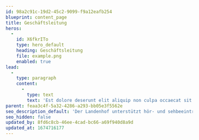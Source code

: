 ```yaml
---
id: 98a2c91c-19d2-45c2-9099-f9a12eafb254
blueprint: content_page
title: Geschäftsleitung
heros:
  -
    id: X6fkrITo
    type: hero_default
    heading: Geschäftsleitung
    file: example.png
    enabled: true
lead:
  -
    type: paragraph
    content:
      -
        type: text
        text: 'Est dolore deserunt elit aliquip non culpa occaecat sit sint irure in culpa minim. Amet aliquip reprehenderit deserunt adipisicing est nisi dolor. Ea laboris adipisicing qui incididunt officia ea qui cillum fugiat adipisicing nulla velit velit. Cupidatat ad mollit deserunt culpa pariatur aliqua officia minim eu. Eiusmod eiusmod proident cillum ut in ex eiusmod irure aute. In labore proident sit qui aute mollit aute excepteur cupidatat velit Lorem laboris enim. Culpa irure cupidatat nulla ex ad anim et.'
parent: feaa3c4f-5a32-4286-a293-bb05e3f5562e
seo_description_default: 'Der Landenhof unterstützt hör- und sehbeeinträchtigte Kinder & Jugendliche in ihrem selbstbestimmten Leben durch Förderung ihrer Fähigkeiten & Entwicklung'
seo_hidden: false
updated_by: 8fd6c8cb-46ee-4cad-bc66-a69f940d8a9d
updated_at: 1674716177
---
```

